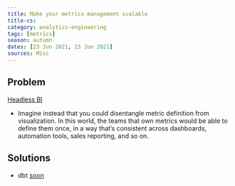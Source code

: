 ```yaml
---
title: Make your metrics management scalable
title-cs: 
category: analytics-engineering
tags: [metrics]
season: autumn
dates: [23 Jun 2021, 23 Jun 2021]
sources: Misc
---
```


## Problem
[Headless BI](https://basecase.vc/blog/headless-bi)
* Imagine instead that you could disentangle metric definition from visualization. In this world, the teams that own metrics would be able to define them once, in a way that’s consistent across dashboards, automation tools, sales reporting, and so on.

## Solutions
- dbt [soon](https://github.com/dbt-labs/dbt-core/issues/4071)